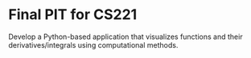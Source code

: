 # Final PIT for CS221

Develop a Python-based application that visualizes functions and their derivatives/integrals using computational
methods.
